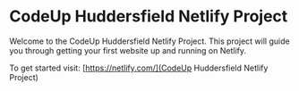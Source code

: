 CodeUp Huddersfield Netlify Project
===================================

Welcome to the CodeUp Huddersfield Netlify Project. This project will guide you through getting your first website up and running on Netlify.

To get started visit: [https://netlify.com/](CodeUp Huddersfield Netlify Project)